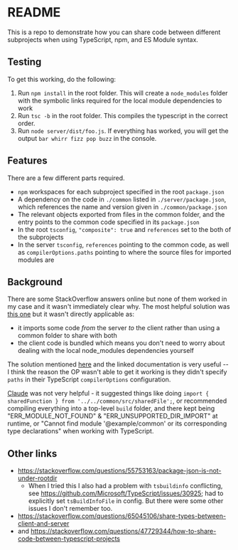 # README

This is a repo to demonstrate how you can share code between different subprojects
when using TypeScript, npm, and ES Module syntax.

## Testing

To get this working, do the following:
1. Run `npm install` in the root folder.
  This will create a `node_modules` folder with the symbolic links required
  for the local module dependencies to work
2. Run `tsc -b` in the root folder.
  This compiles the typescript in the correct order.
3. Run `node server/dist/foo.js`.
  If everything has worked, you will get the output
  `bar whirr fizz pop buzz` in the console.

## Features

There are a few different parts required.
- `npm` workspaces for each subproject specified in the 
  root `package.json`
- A dependency on the code in `./common` listed in `./server/package.json`,
  which references the name and version given in `./common/package.json`
- The relevant objects exported from files in the common folder, and the
  entry points to the common code specified in its `package.json`
- In the root `tsconfig`, `"composite": true` and `references` set to the
  both of the subprojects
- In the server `tsconfig`, `references` pointing to the common code, 
  as well as `compilerOptions.paths` pointing to where the source files
  for imported modules are


## Background

There are some StackOverflow answers online but none of them worked in my case and
it wasn't immediately clear why. The most helpful solution was
[this one](https://stackoverflow.com/questions/65045106/share-types-between-client-and-server)
but it wasn't directly applicable as:
- it imports some code *from* the server *to* the client rather than using a common folder to share with both
- the client code is bundled which means you don't need to worry about dealing with the local node_modules
  dependencies yourself

The solution mentioned [here](https://stackoverflow.com/questions/63058081/package-json-with-multiple-entrypoints)
and the linked documentation is very useful -- I think the reason the OP wasn't able to get it working
is they didn't specify `paths` in their TypeScript `compilerOptions` configuration.

[Claude](https://claude.ai) was not very helpful - it suggested things like doing
`import { sharedFunction } from '../../common/src/sharedFile';`, or recommended
compiling everything into a top-level `build` folder, and there
kept being "ERR_MODULE_NOT_FOUND" & "ERR_UNSUPPORTED_DIR_IMPORT" at runtime,
or "Cannot find module '@example/common' or its corresponding type declarations"
when working with TypeScript.

## Other links
- https://stackoverflow.com/questions/55753163/package-json-is-not-under-rootdir
  - When I tried this I also had a problem with `tsbuildinfo` conflicting, see https://github.com/Microsoft/TypeScript/issues/30925; had to explicitly set `tsBuildInfoFile` in config. But there were some
  other issues I don't remember too.
- https://stackoverflow.com/questions/65045106/share-types-between-client-and-server
- and https://stackoverflow.com/questions/47729344/how-to-share-code-between-typescript-projects
